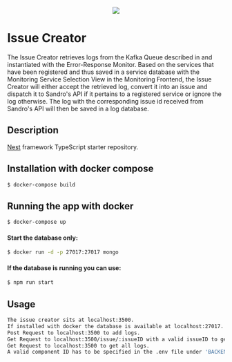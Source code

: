 
<p align="center">
  <img src="https://raw.githubusercontent.com/ccims/overview-and-documentation/c97db39633418d2a0d4e5690a810d62fe5ff5247/app_logos/logo_final_6.25p.svg">
</p>

# Issue Creator

The Issue Creator retrieves logs from the Kafka Queue described in and instantiated with the Error-Response Monitor. Based on the services that have been registered and thus saved in a service database with the Monitoring Service Selection View in the Monitoring Frontend, the Issue Creator will either accept the retrieved log, convert it into an issue and dispatch it to Sandro's API if it pertains to a registered service or ignore the log otherwise. The log with the corresponding issue id received from Sandro's API will then be saved in a log database.

## Description

[Nest](https://github.com/nestjs/nest) framework TypeScript starter repository.

## Installation with docker compose

```bash
$ docker-compose build
```
## Running the app with docker

```bash
$ docker-compose up
```
#### Start the database only:
```bash
$ docker run -d -p 27017:27017 mongo
```
#### If the database is running you can use:
```bash 
$ npm run start
```
## Usage

```bash
The issue creator sits at localhost:3500. 
If installed with docker the database is available at localhost:27017.
Post Request to localhost:3500 to add logs.
Get Request to localhost:3500/issue/:issueID with a valid issueID to get the associated issue
Get Request to localhost:3500 to get all logs.
A valid component ID has to be specified in the .env file under 'BACKEND_COMPONENT_ID' in order to receive an Issue ID

```

